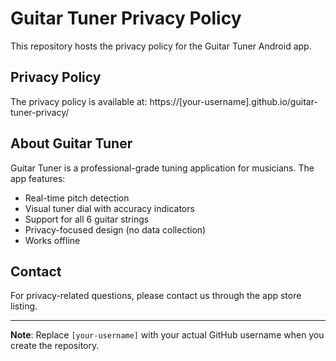 # Guitar Tuner Privacy Policy

This repository hosts the privacy policy for the Guitar Tuner Android app.

## Privacy Policy

The privacy policy is available at: https://[your-username].github.io/guitar-tuner-privacy/

## About Guitar Tuner

Guitar Tuner is a professional-grade tuning application for musicians. The app features:

- Real-time pitch detection
- Visual tuner dial with accuracy indicators
- Support for all 6 guitar strings
- Privacy-focused design (no data collection)
- Works offline

## Contact

For privacy-related questions, please contact us through the app store listing.

---

**Note**: Replace `[your-username]` with your actual GitHub username when you create the repository. 
